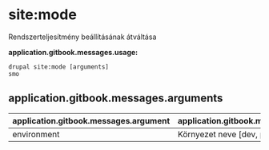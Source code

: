 # site:mode
Rendszerteljesítmény beállításának átváltása

**application.gitbook.messages.usage:**
```
drupal site:mode [arguments]
smo
```

## application.gitbook.messages.arguments
application.gitbook.messages.argument | application.gitbook.messages.details
---------|-------------
environment | Környezet neve [dev, prod]
